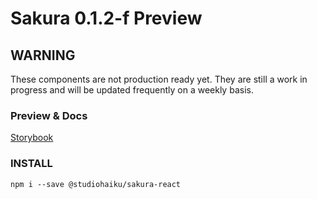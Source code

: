 # Sakura 0.1.2-f Preview

## WARNING
These components are not production ready yet. They are still a work in progress and will be updated frequently on a weekly basis.

### Preview & Docs
[Storybook](https://studio-haiku.github.io/Sakura)

### INSTALL
```
npm i --save @studiohaiku/sakura-react
```
